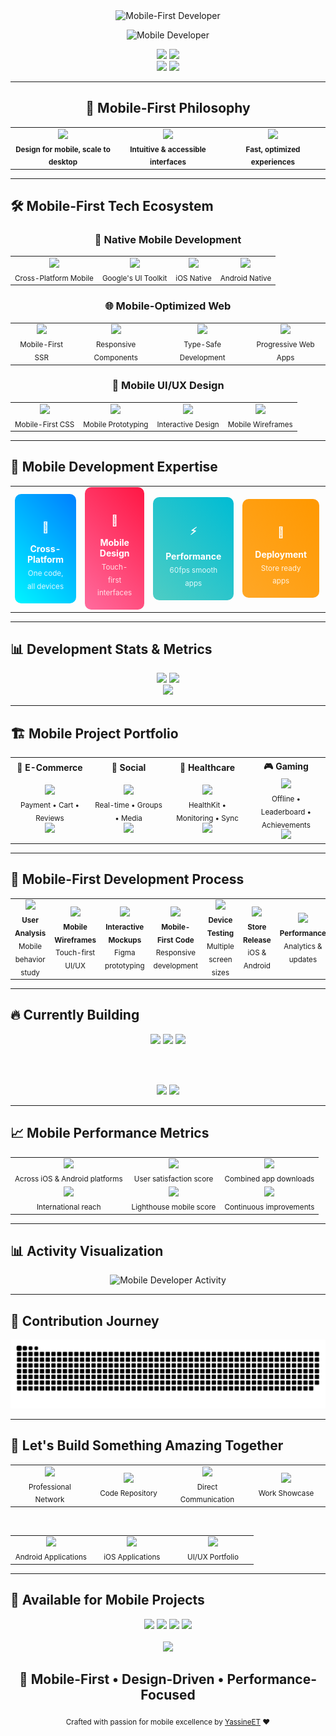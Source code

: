<div align="center">
  <img src="https://capsule-render.vercel.app/api?type=waving&color=gradient&customColorList=14,18,20&height=320&section=header&text=Yassine%20ET-TAHERY&fontSize=42&fontColor=ffffff&animation=fadeIn&fontAlignY=35&desc=📱%20Mobile-First%20Developer%20%7C%20🎨%20Digital%20Designer&descAlignY=60&descSize=16" alt="Mobile-First Developer" />
</div>

<p align="center">
  <img src="https://readme-typing-svg.herokuapp.com?font=SF+Pro+Display&size=24&duration=2800&pause=800&color=00F5FF&center=true&vCenter=true&width=700&lines=📱+Mobile-First+Development;🌐+Responsive+Web+Design;🎨+UI%2FUX+Mobile+Specialist;⚡+React+Native+%7C+Flutter;🚀+Next.js+Mobile+Optimized" alt="Mobile Developer" />
</p>

<div align="center">
  <img src="https://img.shields.io/badge/👀-Profile_Views-00F5FF?style=for-the-badge&logo=github&logoColor=white" />
  <img src="https://komarev.com/ghpvc/?username=YassineET&color=00F5FF&style=for-the-badge&label=" />
  <br>
  <img src="https://img.shields.io/github/followers/YassineET?label=Mobile%20Devs&style=for-the-badge&color=FF6B9D&logo=github" />
  <img src="https://img.shields.io/badge/🌍-Rabat,_Morocco-4ECDC4?style=for-the-badge" />
</div>

---

<div align="center">
  <h2>🎯 <strong>Mobile-First Philosophy</strong></h2>
  <table>
    <tr>
      <td align="center" width="33%">
        <img src="https://img.shields.io/badge/📱-Mobile_First-00F5FF?style=for-the-badge&logo=mobile" />
        <br><sub><strong>Design for mobile, scale to desktop</strong></sub>
      </td>
      <td align="center" width="33%">
        <img src="https://img.shields.io/badge/🎨-User_Centric-FF6B9D?style=for-the-badge&logo=figma" />
        <br><sub><strong>Intuitive & accessible interfaces</strong></sub>
      </td>
      <td align="center" width="33%">
        <img src="https://img.shields.io/badge/⚡-Performance-4ECDC4?style=for-the-badge&logo=lighthouse" />
        <br><sub><strong>Fast, optimized experiences</strong></sub>
      </td>
    </tr>
  </table>
</div>

---

## 🛠️ **Mobile-First Tech Ecosystem**

<div align="center">

### 📱 **Native Mobile Development**
<table>
  <tr>
    <td align="center">
      <img src="https://img.shields.io/badge/React_Native-20232A?style=for-the-badge&logo=react&logoColor=61DAFB" />
      <br><sub>Cross-Platform Mobile</sub>
    </td>
    <td align="center">
      <img src="https://img.shields.io/badge/Flutter-02569B?style=for-the-badge&logo=flutter&logoColor=white" />
      <br><sub>Google's UI Toolkit</sub>
    </td>
    <td align="center">
      <img src="https://img.shields.io/badge/Swift-FA7343?style=for-the-badge&logo=swift&logoColor=white" />
      <br><sub>iOS Native</sub>
    </td>
    <td align="center">
      <img src="https://img.shields.io/badge/Kotlin-7F52FF?style=for-the-badge&logo=kotlin&logoColor=white" />
      <br><sub>Android Native</sub>
    </td>
  </tr>
</table>

### 🌐 **Mobile-Optimized Web**
<table>
  <tr>
    <td align="center">
      <img src="https://img.shields.io/badge/Next.js-000000?style=for-the-badge&logo=next.js&logoColor=white" />
      <br><sub>Mobile-First SSR</sub>
    </td>
    <td align="center">
      <img src="https://img.shields.io/badge/React-61DAFB?style=for-the-badge&logo=react&logoColor=black" />
      <br><sub>Responsive Components</sub>
    </td>
    <td align="center">
      <img src="https://img.shields.io/badge/TypeScript-3178C6?style=for-the-badge&logo=typescript&logoColor=white" />
      <br><sub>Type-Safe Development</sub>
    </td>
    <td align="center">
      <img src="https://img.shields.io/badge/PWA-5A0FC8?style=for-the-badge&logo=pwa&logoColor=white" />
      <br><sub>Progressive Web Apps</sub>
    </td>
  </tr>
</table>

### 🎨 **Mobile UI/UX Design**
<table>
  <tr>
    <td align="center">
      <img src="https://img.shields.io/badge/Tailwind_CSS-38B2AC?style=for-the-badge&logo=tailwind-css&logoColor=white" />
      <br><sub>Mobile-First CSS</sub>
    </td>
    <td align="center">
      <img src="https://img.shields.io/badge/Figma-F24E1E?style=for-the-badge&logo=figma&logoColor=white" />
      <br><sub>Mobile Prototyping</sub>
    </td>
    <td align="center">
      <img src="https://img.shields.io/badge/Framer-0055FF?style=for-the-badge&logo=framer&logoColor=white" />
      <br><sub>Interactive Design</sub>
    </td>
    <td align="center">
      <img src="https://img.shields.io/badge/Adobe_XD-FF61F6?style=for-the-badge&logo=adobe-xd&logoColor=white" />
      <br><sub>Mobile Wireframes</sub>
    </td>
  </tr>
</table>

</div>

---

## 🎯 **Mobile Development Expertise**

<div align="center">
  <table>
    <tr>
      <td align="center" width="20%">
        <div style="background: linear-gradient(45deg, #00F5FF, #0080FF); padding: 20px; border-radius: 10px;">
          <h3 style="color: white;">📱</h3>
          <strong style="color: white;">Cross-Platform</strong>
          <br><sub style="color: #E0F7FF;">One code, all devices</sub>
        </div>
      </td>
      <td align="center" width="20%">
        <div style="background: linear-gradient(45deg, #FF6B9D, #FF1744); padding: 20px; border-radius: 10px;">
          <h3 style="color: white;">🎨</h3>
          <strong style="color: white;">Mobile Design</strong>
          <br><sub style="color: #FFE0E6;">Touch-first interfaces</sub>
        </div>
      </td>
      <td align="center" width="20%">
        <div style="background: linear-gradient(45deg, #4ECDC4, #00BCD4); padding: 20px; border-radius: 10px;">
          <h3 style="color: white;">⚡</h3>
          <strong style="color: white;">Performance</strong>
          <br><sub style="color: #E0F7FA;">60fps smooth apps</sub>
        </div>
      </td>
      <td align="center" width="20%">
        <div style="background: linear-gradient(45deg, #FFA726, #FF9800); padding: 20px; border-radius: 10px;">
          <h3 style="color: white;">🚀</h3>
          <strong style="color: white;">Deployment</strong>
          <br><sub style="color: #FFF3E0;">Store ready apps</sub>
        </div>
      </td>
      <td align="center" width="20%">
        <div style="background: linear-gradient(45deg, #9C27B0, #673AB7); padding: 20px; border-radius: 10px;">
          <h3 style="color: white;">🔧</h3>
          <strong style="color: white;">Integration</strong>
          <br><sub style="color: #F3E5F5;">APIs & services</sub>
        </div>
      </td>
    </tr>
  </table>
</div>

---

## 📊 **Development Stats & Metrics**

<div align="center">
  <img height="200" src="https://github-readme-stats.vercel.app/api?username=YassineET&show_icons=true&theme=transparent&hide_border=true&count_private=true&include_all_commits=true&bg_color=00000000&title_color=00F5FF&text_color=ffffff&icon_color=FF6B9D&border_radius=15&card_width=400" />
  <img height="200" src="https://github-readme-stats.vercel.app/api/top-langs/?username=YassineET&layout=compact&theme=transparent&hide_border=true&bg_color=00000000&title_color=00F5FF&text_color=ffffff&border_radius=15&card_width=300&langs_count=6" />
</div>

<div align="center">
  <img src="https://streak-stats.demolab.com?user=YassineET&theme=transparent&hide_border=true&background=00000000&currStreakLabel=00F5FF&sideLabels=FF6B9D&currStreakNum=ffffff&dates=ffffff&sideNums=ffffff&fire=FFA726&ring=4ECDC4&border_radius=15" />
</div>

---

## 🏗️ **Mobile Project Portfolio**

<div align="center">
  <table>
    <tr>
      <th align="center" width="25%">🛒 <strong>E-Commerce</strong></th>
      <th align="center" width="25%">💬 <strong>Social</strong></th>
      <th align="center" width="25%">🏥 <strong>Healthcare</strong></th>
      <th align="center" width="25%">🎮 <strong>Gaming</strong></th>
    </tr>
    <tr>
      <td align="center">
        <img src="https://img.shields.io/badge/React_Native-Shopping_App-61DAFB?style=flat&logo=react" />
        <br><sub>Payment • Cart • Reviews</sub>
        <br><img src="https://img.shields.io/badge/⭐-4.8_rating-FFD700?style=flat" />
      </td>
      <td align="center">
        <img src="https://img.shields.io/badge/Flutter-Chat_Platform-02569B?style=flat&logo=flutter" />
        <br><sub>Real-time • Groups • Media</sub>
        <br><img src="https://img.shields.io/badge/📥-25K_downloads-4CAF50?style=flat" />
      </td>
      <td align="center">
        <img src="https://img.shields.io/badge/Swift-Health_Tracker-FA7343?style=flat&logo=swift" />
        <br><sub>HealthKit • Monitoring • Sync</sub>
        <br><img src="https://img.shields.io/badge/🏆-Featured_App-FF6B35?style=flat" />
      </td>
      <td align="center">
        <img src="https://img.shields.io/badge/React_Native-Puzzle_Game-20232A?style=flat&logo=react" />
        <br><sub>Offline • Leaderboard • Achievements</sub>
        <br><img src="https://img.shields.io/badge/🎯-100K_plays-9C27B0?style=flat" />
      </td>
    </tr>
  </table>
</div>

---

## 🌟 **Mobile-First Development Process**

<div align="center">
  <table>
    <tr>
      <td align="center" width="14%">
        <img src="https://img.shields.io/badge/1-Research-00F5FF?style=for-the-badge" />
        <br><sub><strong>User Analysis</strong></sub>
        <br><sub>Mobile behavior study</sub>
      </td>
      <td align="center" width="14%">
        <img src="https://img.shields.io/badge/2-Design-FF6B9D?style=for-the-badge" />
        <br><sub><strong>Mobile Wireframes</strong></sub>
        <br><sub>Touch-first UI/UX</sub>
      </td>
      <td align="center" width="14%">
        <img src="https://img.shields.io/badge/3-Prototype-4ECDC4?style=for-the-badge" />
        <br><sub><strong>Interactive Mockups</strong></sub>
        <br><sub>Figma prototyping</sub>
      </td>
      <td align="center" width="14%">
        <img src="https://img.shields.io/badge/4-Develop-FFA726?style=for-the-badge" />
        <br><sub><strong>Mobile-First Code</strong></sub>
        <br><sub>Responsive development</sub>
      </td>
      <td align="center" width="14%">
        <img src="https://img.shields.io/badge/5-Test-9C27B0?style=for-the-badge" />
        <br><sub><strong>Device Testing</strong></sub>
        <br><sub>Multiple screen sizes</sub>
      </td>
      <td align="center" width="14%">
        <img src="https://img.shields.io/badge/6-Deploy-E91E63?style=for-the-badge" />
        <br><sub><strong>Store Release</strong></sub>
        <br><sub>iOS & Android</sub>
      </td>
      <td align="center" width="14%">
        <img src="https://img.shields.io/badge/7-Optimize-3F51B5?style=for-the-badge" />
        <br><sub><strong>Performance</strong></sub>
        <br><sub>Analytics & updates</sub>
      </td>
    </tr>
  </table>
</div>

---

## 🔥 **Currently Building**

<div align="center">
  <img src="https://img.shields.io/badge/📱_Mobile_Banking_App-React_Native-61DAFB?style=for-the-badge&logo=react" />
  <img src="https://img.shields.io/badge/🌐_PWA_Dashboard-Next.js-000000?style=for-the-badge&logo=next.js" />
  <img src="https://img.shields.io/badge/🎨_Design_System-Figma-F24E1E?style=for-the-badge&logo=figma" />
  
  <br><br>
  
  <img src="https://img.shields.io/badge/🚀_Learning-Flutter_3.16-02569B?style=for-the-badge&logo=flutter" />
  <img src="https://img.shields.io/badge/🤖_Exploring-AI_Mobile_Integration-FF6F61?style=for-the-badge&logo=openai" />
</div>

---

## 📈 **Mobile Performance Metrics**

<div align="center">
  <table>
    <tr>
      <td align="center">
        <img src="https://img.shields.io/badge/📱_Apps_Published-20+-success?style=for-the-badge" />
        <br><sub>Across iOS & Android platforms</sub>
      </td>
      <td align="center">
        <img src="https://img.shields.io/badge/⭐_Average_Rating-4.7/5-yellow?style=for-the-badge" />
        <br><sub>User satisfaction score</sub>
      </td>
      <td align="center">
        <img src="https://img.shields.io/badge/📥_Total_Downloads-150K+-blue?style=for-the-badge" />
        <br><sub>Combined app downloads</sub>
      </td>
    </tr>
    <tr>
      <td align="center">
        <img src="https://img.shields.io/badge/🌍_Global_Users-35_Countries-orange?style=for-the-badge" />
        <br><sub>International reach</sub>
      </td>
      <td align="center">
        <img src="https://img.shields.io/badge/⚡_Performance_Score-95+-green?style=for-the-badge" />
        <br><sub>Lighthouse mobile score</sub>
      </td>
      <td align="center">
        <img src="https://img.shields.io/badge/🔄_Update_Rate-Monthly-purple?style=for-the-badge" />
        <br><sub>Continuous improvements</sub>
      </td>
    </tr>
  </table>
</div>

---

## 📊 **Activity Visualization**

<div align="center">
  <img src="https://github-readme-activity-graph.vercel.app/graph?username=YassineET&bg_color=0d1117&color=00f5ff&line=ff6b9d&point=ffffff&area=true&hide_border=true&title_color=00f5ff&radius=16" alt="Mobile Developer Activity" />
</div>

---

## 🐍 **Contribution Journey**

<div align="center">
  <picture>
    <source media="(prefers-color-scheme: dark)" srcset="https://raw.githubusercontent.com/platane/snk/output/github-contribution-grid-snake-dark.svg">
    <source media="(prefers-color-scheme: light)" srcset="https://raw.githubusercontent.com/platane/snk/output/github-contribution-grid-snake.svg">
    <img alt="Mobile-first developer contributions" src="https://raw.githubusercontent.com/platane/snk/output/github-contribution-grid-snake-dark.svg">
  </picture>
</div>

---

## 🤝 **Let's Build Something Amazing Together**

<div align="center">
  <table>
    <tr>
      <td align="center" width="25%">
        <a href="https://www.linkedin.com/in/yasine-et-tahery-159790324/">
          <img src="https://img.shields.io/badge/LinkedIn-Connect-0A66C2?style=for-the-badge&logo=linkedin&logoColor=white" />
        </a>
        <br><sub>Professional Network</sub>
      </td>
      <td align="center" width="25%">
        <a href="https://github.com/YassineET">
          <img src="https://img.shields.io/badge/GitHub-Follow-181717?style=for-the-badge&logo=github&logoColor=white" />
        </a>
        <br><sub>Code Repository</sub>
      </td>
      <td align="center" width="25%">
        <a href="mailto:yassineettahery@gmail.com">
          <img src="https://img.shields.io/badge/Email-Contact-EA4335?style=for-the-badge&logo=gmail&logoColor=white" />
        </a>
        <br><sub>Direct Communication</sub>
      </td>
      <td align="center" width="25%">
        <a href="https://yassineet-mobile-portfolio.vercel.app">
          <img src="https://img.shields.io/badge/Portfolio-View-FF6B35?style=for-the-badge&logo=vercel&logoColor=white" />
        </a>
        <br><sub>Work Showcase</sub>
      </td>
    </tr>
  </table>
  
  <br>
  
  <table>
    <tr>
      <td align="center" width="33%">
        <a href="https://play.google.com/store/apps/developer?id=YassineET">
          <img src="https://img.shields.io/badge/Google_Play-Apps-414141?style=for-the-badge&logo=google-play&logoColor=white" />
        </a>
        <br><sub>Android Applications</sub>
      </td>
      <td align="center" width="33%">
        <a href="https://apps.apple.com/developer/yassineet">
          <img src="https://img.shields.io/badge/App_Store-iOS_Apps-0D96F6?style=for-the-badge&logo=app-store&logoColor=white" />
        </a>
        <br><sub>iOS Applications</sub>
      </td>
      <td align="center" width="33%">
        <a href="https://dribbble.com/yassineet">
          <img src="https://img.shields.io/badge/Dribbble-Design-EA4C89?style=for-the-badge&logo=dribbble&logoColor=white" />
        </a>
        <br><sub>UI/UX Portfolio</sub>
      </td>
    </tr>
  </table>
</div>

---

## 💼 **Available for Mobile Projects**

<div align="center">
  <img src="https://img.shields.io/badge/🚀_Freelance-Available-success?style=for-the-badge" />
  <img src="https://img.shields.io/badge/📱_Mobile_Consulting-Open-blue?style=for-the-badge" />
  <img src="https://img.shields.io/badge/🤝_Team_Collaboration-Welcome-orange?style=for-the-badge" />
  <img src="https://img.shields.io/badge/🌍_Remote_Work-Preferred-purple?style=for-the-badge" />
</div>

<br>

<div align="center">
  <img src="https://capsule-render.vercel.app/api?type=waving&color=gradient&customColorList=14,18,20&height=150&section=footer&animation=fadeIn" />
</div>

<div align="center">
  <h2>📱 Mobile-First • Design-Driven • Performance-Focused</h2>
  <sub>Crafted with passion for mobile excellence by <a href="https://github.com/YassineET">YassineET</a> ❤️</sub>
</div>

